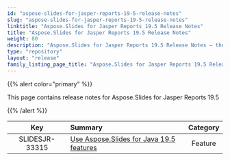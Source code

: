 ```yaml
---
id: "aspose-slides-for-jasper-reports-19-5-release-notes"
slug: "aspose-slides-for-jasper-reports-19-5-release-notes"
linktitle: "Aspose.Slides for Jasper Reports 19.5 Release Notes"
title: "Aspose.Slides for Jasper Reports 19.5 Release Notes"
weight: 80
description: "Aspose.Slides for Jasper Reports 19.5 Release Notes – the latest updates and fixes."
type: "repository"
layout: "release"
family_listing_page_title: "Aspose.Slides for Jasper Reports 19.5 Release Notes"
---
```


{{% alert color="primary" %}} 

This page contains release notes for Aspose.Slides for Jasper Reports 19.5

{{% /alert %}} 

|**Key** |**Summary** |**Category** |
| :-: | :- | :-: |
|SLIDESJR-33315|[Use Aspose.Slides for Java 19.5 features](/slides/java/release-notes/2019/aspose-slides-for-java-19-5-release-notes/)|Feature|

